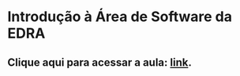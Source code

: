 # Introdução à Área de Software da EDRA
## Clique aqui para acessar a aula: [link](https://mybinder.org/v2/gh/leommiranda/aula_de_software/devels?urlpath=%2Fvoila%2Frender%2Faula_de_software.ipynb). 

